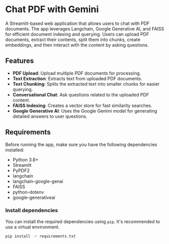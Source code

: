 # Chat PDF with Gemini

A Streamlit-based web application that allows users to chat with PDF documents. The app leverages Langchain, Google Generative AI, and FAISS for efficient document indexing and querying. Users can upload PDF documents, extract their contents, split them into chunks, create embeddings, and then interact with the content by asking questions.

## Features

- **PDF Upload**: Upload multiple PDF documents for processing.
- **Text Extraction**: Extracts text from uploaded PDF documents.
- **Text Chunking**: Splits the extracted text into smaller chunks for easier querying.
- **Conversational Chat**: Ask questions related to the uploaded PDF content.
- **FAISS Indexing**: Creates a vector store for fast similarity searches.
- **Google Generative AI**: Uses the Google Gemini model for generating detailed answers to user questions.

## Requirements

Before running the app, make sure you have the following dependencies installed:

- Python 3.8+
- Streamlit
- PyPDF2
- langchain
- langchain-google-genai
- FAISS
- python-dotenv
- google-generativeai

### Install dependencies

You can install the required dependencies using `pip`. It's recommended to use a virtual environment.

```bash
pip install -r requirements.txt
